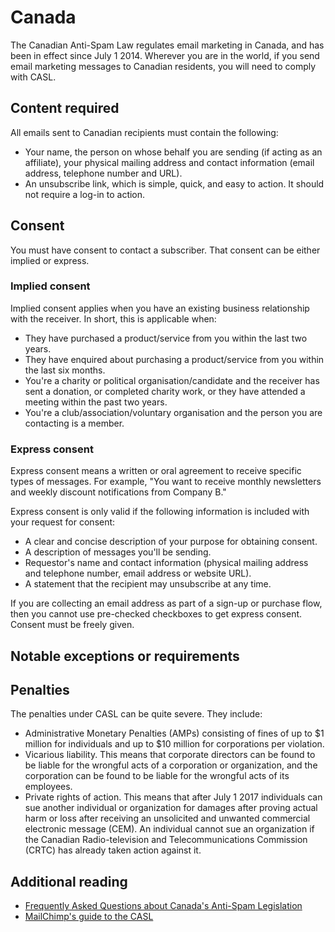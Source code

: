 # Canada
The Canadian Anti-Spam Law regulates email marketing in Canada, and has been in effect since July 1 2014.  Wherever you are in the world, if you send email marketing messages to Canadian residents, you will need to comply with CASL.

## Content required
All emails sent to Canadian recipients must contain the following:
- Your name, the person on whose behalf you are sending (if acting as an affiliate), your physical mailing address and contact information (email address, telephone number and URL).
- An unsubscribe link, which is simple, quick, and easy to action. It should not require a log-in to action.

## Consent
You must have consent to contact a subscriber. That consent can be either implied or express.

### Implied consent
Implied consent applies when you have an existing business relationship with the receiver. In short, this is applicable when:
- They have purchased a product/service from you within the last two years.
- They have enquired about purchasing a product/service from you within the last six months.
- You're a charity or political organisation/candidate and the receiver has sent a donation, or completed charity work, or they have attended a meeting within the past two years.
- You're a club/association/voluntary organisation and the person you are contacting is a member.

### Express consent
Express consent means a written or oral agreement to receive specific types of messages. For example, "You want to receive monthly newsletters and weekly discount notifications from Company B."

Express consent is only valid if the following information is included with your request for consent:
- A clear and concise description of your purpose for obtaining consent.
- A description of messages you'll be sending.
- Requestor's name and contact information (physical mailing address and telephone number, email address or website URL).
- A statement that the recipient may unsubscribe at any time.

If you are collecting an email address as part of a sign-up or purchase flow, then you cannot use pre-checked checkboxes to get express consent. Consent must be freely given.

## Notable exceptions or requirements


## Penalties
The penalties under CASL can be quite severe. They include:

- Administrative Monetary Penalties (AMPs) consisting of fines of up to $1 million for individuals and up to $10 million for corporations per violation.
- Vicarious liability. This means that corporate directors can be found to be liable for the wrongful acts of a corporation or organization, and the corporation can be found to be liable for the wrongful acts of its employees.
- Private rights of action. This means that after July 1 2017 individuals can sue another individual or organization for damages after proving actual harm or loss after receiving an unsolicited and unwanted commercial electronic message (CEM). An individual cannot sue an organization if the Canadian Radio-television and Telecommunications Commission (CRTC) has already taken action against it.

## Additional reading
- [Frequently Asked Questions about Canada's Anti-Spam Legislation](https://crtc.gc.ca/eng/com500/faq500.htm)
- [MailChimp's guide to the CASL](https://mailchimp.com/help/about-the-canada-anti-spam-law-casl/)
